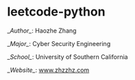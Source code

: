 # leetcode-python

\__Author\__: Haozhe Zhang

\__Major\__: Cyber Security Engineering

\__School\__: University of Southern California

\__Website\__: www.zhzzhz.com